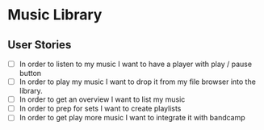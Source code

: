 # Music Library

## User Stories
- [ ] In order to listen to my music I want to have a player with play / pause button
- [ ] In order to play my music I want to drop it from my file browser into the library.
- [ ] In order to get an overview I want to list my music
- [ ] In order to prep for sets I want to create playlists
- [ ] In order to get play more music I want to integrate it with bandcamp
